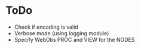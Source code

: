 # ToDo

* Check if encoding is valid
* Verbose mode (using logging module)
* Specify WebObs PROC and VIEW for the NODES
